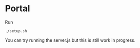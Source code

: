 # Portal

Run
```
./setup.sh
```

You can try running the server.js but this is still work in progress.
